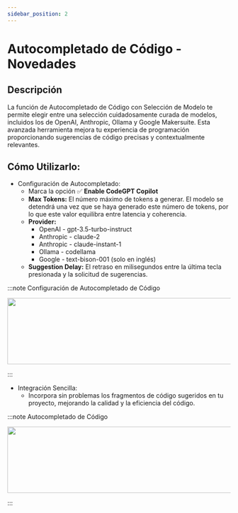 ```yaml
---
sidebar_position: 2
---
```


# Autocompletado de Código - Novedades

## Descripción
La función de Autocompletado de Código con Selección de Modelo te permite elegir entre una selección cuidadosamente curada de modelos, incluidos los de OpenAI, Anthropic, Ollama y Google Makersuite. Esta avanzada herramienta mejora tu experiencia de programación proporcionando sugerencias de código precisas y contextualmente relevantes.

## Cómo Utilizarlo:
- Configuración de Autocompletado:
    - Marca la opción ✅ **Enable CodeGPT Copilot**
    - **Max Tokens:** El número máximo de tokens a generar. El modelo se detendrá una vez que se haya generado este número de tokens, por lo que este valor equilibra entre latencia y coherencia.
    - **Provider:**
        - OpenAI - gpt-3.5-turbo-instruct
        - Anthropic - claude-2
        - Anthropic - claude-instant-1
        - Ollama - codellama
        - Google - text-bison-001 (solo en inglés)
    - **Suggestion Delay:** El retraso en milisegundos entre la última tecla presionada y la solicitud de sugerencias.

:::note Configuración de Autocompletado de Código
<p align="center">
      <img width="600" height="150" src="https://github.com/davila7/code-gpt-docs/assets/6216945/b4b09276-bc7e-4a8d-847b-371a8bd34488" />
</p>
:::

- Integración Sencilla:
    - Incorpora sin problemas los fragmentos de código sugeridos en tu proyecto, mejorando la calidad y la eficiencia del código.

:::note Autocompletado de Código
<p align="center">
      <img width="600" height="150" src="https://github.com/davila7/code-gpt-docs/assets/6216945/cc3bb10a-5528-4671-8cc7-522e957e2bdd" />
</p>
:::

